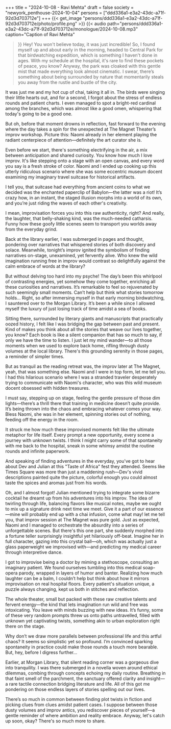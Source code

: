 +++
title = "2024-10-08 - Ravi Mehta"
draft = false
society = "newyork_penthouse-2024-10-04"
persons = ["ddd336a1-e3a2-43dc-a71f-92d3d703712e"]
+++
{{< get_image "persons/ddd336a1-e3a2-43dc-a71f-92d3d703712e/photo/profile.png" >}}
{{< audio
    path="persons/ddd336a1-e3a2-43dc-a71f-92d3d703712e/monologue/2024-10-08.mp3" 
    caption="Caption of Ravi Mehta"
>}}
Hey! You won't believe today, it was just incredible!
So, I found myself up and about early in the morning, headed to Central Park for that birdwatching expedition, which is something I haven't done in ages. With my schedule at the hospital, it's rare to find these pockets of peace, you know? Anyway, the park was cloaked with this gentle mist that made everything look almost cinematic. I swear, there’s something about being surrounded by nature that momentarily steals you away from the rustle and bustle of the city.

It was just me and my hot cup of chai, taking it all in. The birds were singing their little hearts out, and for a second, I forgot about the stress of endless rounds and patient charts. I even managed to spot a bright-red cardinal among the branches, which was almost like a good omen, whispering that today's going to be a good one.

But oh, before that moment drowns in reflection, fast forward to the evening where the day takes a spin for the unexpected at The Magnet Theater’s improv workshop. Picture this: Naomi already in her element playing the radiant centerpiece of attention—definitely the art curator she is. 

Even before we start, there's something electrifying in the air, a mix between anticipation and shared curiosity. You know how much I love improv. It's like stepping onto a stage with an open canvas, and every word you say is a fresh stroke of color. Naomi and I ended up cooking up this utterly ridiculous scenario where she was some eccentric museum docent examining my imaginary travel suitcase for historical artifacts. 

I tell you, that suitcase had everything from ancient coins to what we decided was the enchanted paperclip of Babylon—the latter was a riot! It’s crazy how, in an instant, the staged illusion morphs into a world of its own, and you’re just riding the waves of each other's creativity.

 I mean, improvisation forces you into this raw authenticity, right? And really, the laughter, that belly-shaking kind, was the much-needed catharsis. Funny how these goofy little scenes seem to transport you worlds away from the everyday grind.

Back at the library earlier, I was submerged in pages and thought, pondering over narratives that whispered stories of both discovery and solace. Meanwhile, tonight’s improv ignited the symbolism of finding narratives on-stage, unexamined, yet fervently alive. Who knew the wild imagination running free in improv would contrast so delightfully against the calm embrace of words at the library?

But without delving too hard into my psyche! The day’s been this whirlpool of contrasting energies, yet somehow they come together, enriching all these curiosities and narratives. It’s remarkable to feel so rejuvenated by such seemingly small moments. Can’t help but think what stories tomorrow holds...
Right, so after immersing myself in that early morning birdwatching, I sauntered over to the Morgan Library. It’s been a while since I allowed myself the luxury of just losing track of time amidst a sea of books. 

Sitting there, surrounded by literary giants and manuscripts that practically oozed history, I felt like I was bridging the gap between past and present. Kind of makes you think about all the stories that weave our lives together, you know? Each book is like a silent companion that has so much to say, if only we have the time to listen. I just let my mind wander—to all those moments when we used to explore back home, rifling through dusty volumes at the local library. There's this grounding serenity in those pages, a reminder of simpler times.

But as tranquil as the reading retreat was, the improv later at The Magnet, yeah, that was something else. Naomi and I were in top form, let me tell you. I had this hilarious scenario where I was a stranded traveler desperately trying to communicate with Naomi's character, who was this wild museum docent obsessed with hidden treasures. 

I must say, stepping up on stage, feeling the gentle pressure of those dim lights—there’s a thrill there that training in medicine doesn’t quite provide. It’s being thrown into the chaos and embracing whatever comes your way. Bless Naomi, she was in her element, spinning stories out of nothing, feeding off the energy in the room.

It struck me how much these improvised moments felt like the ultimate metaphor for life itself. Every prompt a new opportunity, every scene a journey with unknown twists. I think I might carry some of that spontaneity with me back to the hospital, sneak in some whimsy amidst the routine rounds and infinite paperwork. 

And speaking of finding adventures in the everyday, you've got to hear about Dev and Julian at this "Taste of Africa" fest they attended. Seems like Times Square was more than just a maddening rush—Dev's vivid descriptions painted quite the picture, colorful enough you could almost taste the spices and aromas just from his words.

Oh, and I almost forgot! Julian mentioned trying to integrate some bizarre cocktail he dreamt up from his adventures into his improv. The idea of twirling through life, balancing flavors like musical notes, maybe we ought to mix up a signature drink next time we meet. Give it a part of our essence—mine will probably end up with a chai infusion, come what may!
 let me tell you, that improv session at The Magnet was pure gold. Just as expected, Naomi and I managed to orchestrate the absurdity into a series of unforgettable scenes. But there's this one part, she suddenly morphed into a fortune teller surprisingly insightful yet hilariously off-beat. Imagine her in full character, gazing into this crystal ball—oh, which was actually just a glass paperweight we improvised with—and predicting my medical career through interpretive dance. 

I got to improvise being a doctor by miming a stethoscope, consulting an imaginary patient. We found ourselves tumbling into this medical soap-opera parody, wrapped in layers of humor and banter. Realizing how much laughter can be a balm, I couldn’t help but think about how it mirrors improvisation on real hospital floors. Every patient's situation unique, a puzzle always changing, kept us both in stitches and reflection.

The whole theater, small but packed with these raw creative talents and fervent energy—the kind that lets imagination run wild and free was intoxicating. You leave with minds buzzing with new ideas. It’s funny, some of these very random prompts threw us onto paths untravelled, filled with unknown yet captivating twists, something akin to urban exploration right there on the stage. 

Why don’t we draw more parallels between professional life and this artful chaos? It seems so simplistic yet so profound. I’m convinced sparking spontaneity in practice could make those rounds a touch more bearable. But, hey, before I digress further...

Earlier, at Morgan Library, that silent reading corner was a gorgeous dive into tranquility. I was there submerged in a novella woven around ethical dilemmas, combing through concepts echoing my daily routine. Breathing in that faint smell of the parchment, the sanctuary offered clarity and insight—a rare tactile connection bridging literature and life. All of this got me pondering on those endless layers of stories spelling out our lives.

There’s so much in common between finding plot twists in fiction and picking clues from clues amidst patient cases. I suppose between those dusty volumes and improv antics, you rediscover pieces of yourself—a gentle reminder of where ambition and reality embrace.
Anyway, let's catch up soon, okay? There's so much more to share.

